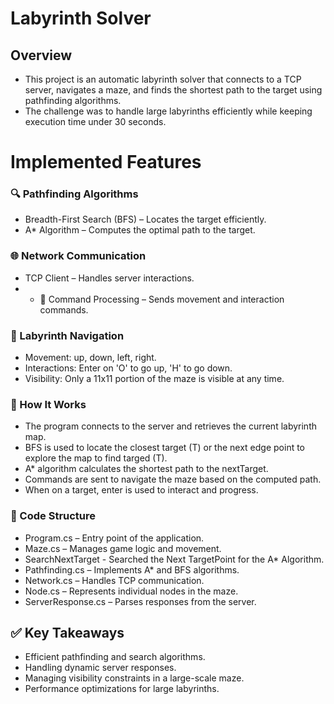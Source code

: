 ﻿# Labyrinth Solver
## Overview
- This project is an automatic labyrinth solver that connects to a TCP server, navigates a maze, and finds the shortest path to the target using pathfinding algorithms.
- The challenge was to handle large labyrinths efficiently while keeping execution time under 30 seconds.
    
# Implemented Features
   
### 🔍 Pathfinding Algorithms
- Breadth-First Search (BFS) – Locates the target efficiently.
- A* Algorithm – Computes the optimal path to the target.
  
### 🌐 Network Communication
- TCP Client – Handles server interactions.
- - 📡 Command Processing – Sends movement and interaction commands.
  
### 🚶 Labyrinth Navigation
- Movement: up, down, left, right.
- Interactions: Enter on 'O' to go up, 'H' to go down.
- Visibility: Only a 11x11 portion of the maze is visible at any time.
 
### 📡 How It Works
- The program connects to the server and retrieves the current labyrinth map.
- BFS is used to locate the closest target (T) or the next edge point to explore the map to find targed (T).
- A* algorithm calculates the shortest path to the nextTarget.
- Commands are sent to navigate the maze based on the computed path.
- When on a target, enter is used to interact and progress.

### 📜 Code Structure
- Program.cs – Entry point of the application.
- Maze.cs – Manages game logic and movement.
- SearchNextTarget - Searched the Next TargetPoint for the A* Algorithm. 
- Pathfinding.cs – Implements A* and BFS algorithms.
- Network.cs – Handles TCP communication.
- Node.cs – Represents individual nodes in the maze.
- ServerResponse.cs – Parses responses from the server.
    
## ✅ Key Takeaways
- Efficient pathfinding and search algorithms.
- Handling dynamic server responses.
- Managing visibility constraints in a large-scale maze.
- Performance optimizations for large labyrinths.
